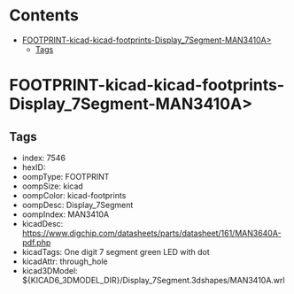 



Contents
========

* [FOOTPRINT-kicad-kicad-footprints-Display_7Segment-MAN3410A>](#footprint-kicad-kicad-footprints-display_7segment-man3410a)
	* [Tags](#tags)

# FOOTPRINT-kicad-kicad-footprints-Display_7Segment-MAN3410A>

## Tags

- index: 7546
- hexID: 
- oompType: FOOTPRINT
- oompSize: kicad
- oompColor: kicad-footprints
- oompDesc: Display_7Segment
- oompIndex: MAN3410A
- kicadDesc: https://www.digchip.com/datasheets/parts/datasheet/161/MAN3640A-pdf.php
- kicadTags: One digit 7 segment green LED with dot
- kicadAttr: through_hole
- kicad3DModel: ${KICAD6_3DMODEL_DIR}/Display_7Segment.3dshapes/MAN3410A.wrl
